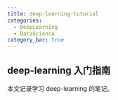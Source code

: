 ```yaml
---
title: deep-learning-tutorial
categories:
  - DeepLearning
  - DataScience
category_bar: true
---
```


## deep-learning 入门指南

本文记录学习 deep-learning 的笔记。
